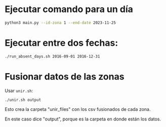 
# Ejecutar comando para un día

```sh
python3 main.py --id-zona 1 --end-date 2023-11-25
```

# Ejecutar entre dos fechas:

```sh
./run_absent_days.sh 2016-09-01 2016-12-31
```

# Fusionar datos de las zonas

Usar `unir.sh`:

```sh
./unir.sh output
```

Esto crea la carpeta "unir_files" con los csv fusionados de cada zona.

En este caso dice "output", porque es la carpeta en donde están los datos.
